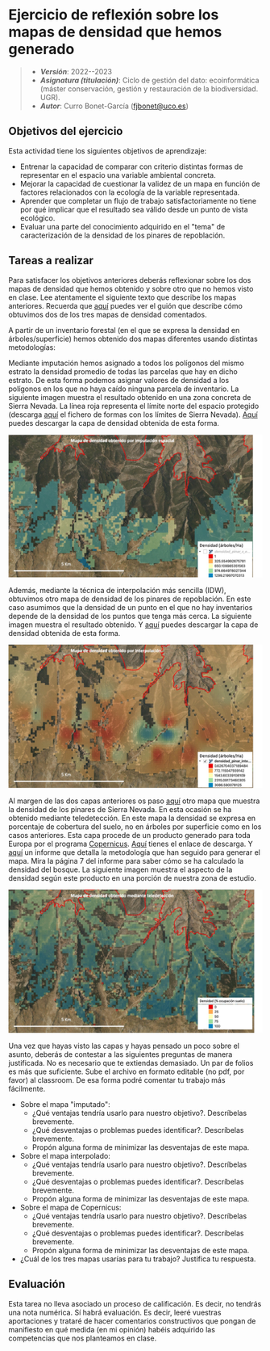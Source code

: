 # Ejercicio de reflexión sobre los mapas de densidad que hemos generado


> + **_Versión_**: 2022--2023
> + **_Asignatura (titulación)_**: Ciclo de gestión del dato: ecoinformática (máster conservación, gestión y restauración de la biodiversidad. UGR).
> + **_Autor_**: Curro Bonet-García (fjbonet@uco.es)



## Objetivos del ejercicio

Esta actividad tiene los siguientes objetivos de aprendizaje:

+ Entrenar la capacidad de comparar con criterio distintas formas de representar en el espacio una variable ambiental concreta.
+ Mejorar la capacidad de cuestionar la validez de un mapa en función de factores relacionados con la ecología de la variable representada. 
+ Aprender que completar un flujo de trabajo satisfactoriamente no tiene por qué implicar que el resultado sea válido desde un punto de vista ecológico.
+ Evaluar una parte del conocimiento adquirido en el "tema" de caracterización de la densidad de los pinares de repoblación.

## Tareas a realizar

Para satisfacer los objetivos anteriores deberás reflexionar sobre los dos mapas de densidad que hemos obtenido y sobre otro que no hemos visto en clase. Lee atentamente el siguiente texto que describe los mapas anteriores. Recuerda que [aquí](https://rawcdn.githack.com/aprendiendo-cosas/TP_densidad_pinar_ecoinf_UGR/2022_2023/guion_densidad_pinares.html) puedes ver el guión que describe cómo obtuvimos dos de los tres mapas de densidad comentados. 

A partir de un inventario forestal (en el que se expresa la densidad en árboles/superficie) hemos obtenido dos mapas diferentes usando distintas metodologías:

Mediante imputación hemos asignado a todos los polígonos del mismo estrato la densidad promedio de todas las parcelas que hay en dicho estrato. De esta forma podemos asignar valores de densidad a los polígonos en los que no haya caído ninguna parcela de inventario. La siguiente imagen muestra el resultado obtenido en una zona concreta de Sierra Nevada. La línea roja representa el límite norte del espacio protegido (descarga [aquí](https://github.com/aprendiendo-cosas/A_densidad_pinar_ecoinf_UGR/raw/2022--2023/geoinfo/pnatural_23030.zip) el fichero de formas con los límites de Sierra Nevada). [Aquí](https://github.com/aprendiendo-cosas/A_densidad_pinar_ecoinf_UGR/raw/2022--2023/geoinfo/densidad_pinar_x_estratos.tif) puedes descargar la capa de densidad obtenida de esta forma.

![image](https://github.com/aprendiendo-cosas/A_densidad_pinar_ecoinf_UGR/raw/2022--2023/imagenes/imputacion.jpeg)



Además, mediante la técnica de interpolación más sencilla (IDW), obtuvimos otro mapa de densidad de los pinares de repoblación. En este caso asumimos que la densidad de un punto en el que no hay inventarios depende de la densidad de los puntos que tenga más cerca. La siguiente imagen muestra el resultado obtenido. Y [aquí](https://github.com/aprendiendo-cosas/A_densidad_pinar_ecoinf_UGR/raw/2022--2023/geoinfo/densidad_pinar_interpolada.tif) puedes descargar la capa de densidad obtenida de esta forma. 

![image](https://github.com/aprendiendo-cosas/A_densidad_pinar_ecoinf_UGR/raw/2022--2023/imagenes/interpolacion.jpeg)

Al margen de las dos capas anteriores os paso [aquí](https://github.com/aprendiendo-cosas/A_densidad_pinar_ecoinf_UGR/raw/2022--2023/geoinfo/TCD_pines.tif) otro mapa que muestra la densidad de los pinares de Sierra Nevada. En esta ocasión se ha obtenido mediante teledetección. En este mapa la densidad se expresa en porcentaje de cobertura del suelo, no en árboles por superficie como en los casos anteriores. Esta capa procede de un producto generado para toda Europa por el programa [Copernicus](https://www.copernicus.eu/en). [Aquí](https://land.copernicus.eu/pan-european/high-resolution-layers/forests/tree-cover-density/status-maps/tree-cover-density-2018) tienes el enlace de descarga. Y [aquí](https://github.com/aprendiendo-cosas/A_densidad_pinar_ecoinf_UGR/raw/2022--2023/biblio/Forest_Technical_Specs_Public_v11.pdf) un informe que detalla la metodología que han seguido para generar el mapa. Mira la página 7 del informe para saber cómo se ha calculado la densidad del bosque. La siguiente imagen muestra el aspecto de la densidad según este producto en una porción de nuestra zona de estudio.

![image](https://github.com/aprendiendo-cosas/A_densidad_pinar_ecoinf_UGR/raw/2022--2023/imagenes/teledeteccion.jpeg)

Una vez que hayas visto las capas y hayas pensado un poco sobre el asunto, deberás de contestar a las siguientes preguntas de manera justificada. No es necesario que te extiendas demasiado. Un par de folios es más que suficiente. Sube el archivo en formato editable (no pdf, por favor) al classroom. De esa forma podré comentar tu trabajo más fácilmente.

+ Sobre el mapa "imputado":
  + ¿Qué ventajas tendría usarlo para nuestro objetivo?.  Descríbelas brevemente.
  + ¿Qué desventajas o problemas puedes identificar?. Descríbelas brevemente.
  + Propón alguna forma de minimizar las desventajas de este mapa.
+ Sobre el mapa interpolado:
  + ¿Qué ventajas tendría usarlo para nuestro objetivo?.  Descríbelas brevemente.
  + ¿Qué desventajas o problemas puedes identificar?. Descríbelas brevemente.
  + Propón alguna forma de minimizar las desventajas de este mapa.
+ Sobre el mapa de Copernicus:
  + ¿Qué ventajas tendría usarlo para nuestro objetivo?.  Descríbelas brevemente.
  + ¿Qué desventajas o problemas puedes identificar?. Descríbelas brevemente.
  + Propón alguna forma de minimizar las desventajas de este mapa.
+ ¿Cuál de los tres mapas usarías para tu trabajo? Justifica tu respuesta.



## Evaluación
Esta tarea no lleva asociado un proceso de calificación. Es decir, no tendrás una nota numérica. Sí habrá evaluación. Es decir, leeré vuestras aportaciones y trataré de hacer comentarios constructivos que pongan de manifiesto en qué medida (en mi opinión) habéis adquirido las competencias que nos planteamos en clase.


